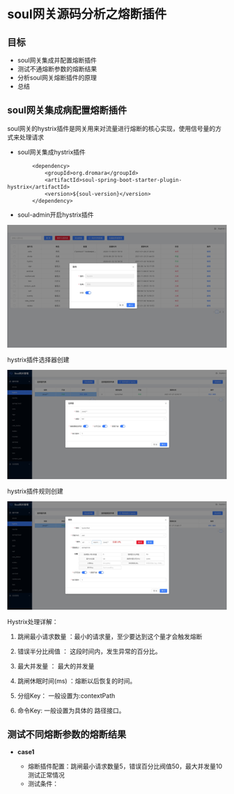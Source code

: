 # soul网关源码分析之熔断插件

## 目标

- soul网关集成并配置熔断插件
- 测试不通熔断参数的熔断结果
- 分析soul网关熔断插件的原理
- 总结

## soul网关集成病配置熔断插件

​    soul网关的hystrix插件是网关用来对流量进行熔断的核心实现，使用信号量的方式来处理请求

- soul网关集成hystrix插件

```
        <dependency>
            <groupId>org.dromara</groupId>
            <artifactId>soul-spring-boot-starter-plugin-hystrix</artifactId>
            <version>${soul-version}</version>
        </dependency>  
```

- soul-admin开启hystrix插件

![](../../../_media/image/source_code/soul/soul14/1612009283128.jpg)

hystrix插件选择器创建

![](../../../_media/image/source_code/soul/soul14/1612009433062.jpg)

hystrix插件规则创建

![](../../../_media/image/source_code/soul/soul14/1612009507733.jpg)

Hystrix处理详解：

1. 跳闸最小请求数量 ：最小的请求量，至少要达到这个量才会触发熔断

2. 错误半分比阀值 ： 这段时间内，发生异常的百分比。

3. 最大并发量 ： 最大的并发量

4. 跳闸休眠时间(ms) ：熔断以后恢复的时间。

5. 分组Key： 一般设置为:contextPath

6. 命令Key: 一般设置为具体的 路径接口。

## 测试不同熔断参数的熔断结果

- **case1**

  - 熔断插件配置：跳闸最小请求数量5，错误百分比阀值50，最大并发量10测试正常情况
  - 测试条件：

